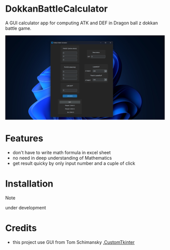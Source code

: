 # DokkanBattleCalculator
A GUI calculator app for computing ATK and DEF in Dragon ball z dokkan battle game.

<img src="https://github.com/aManWithHand/DokkanBattleCalculator/blob/develop/pic/DBCv0.6.png" >

# Features
- don't have to write math formula in excel sheet
- no need in deep understanding of Mathematics
- get result quicky by only input number and a cuple of click

# Installation
> [!Note]
> under development 

# Credits
- this project use GUI from Tom Schimansky ,[CustomTkinter](https://github.com/TomSchimansky/CustomTkinter) 
